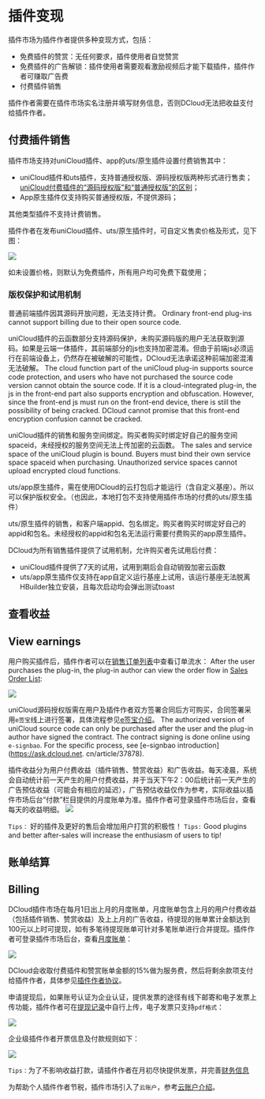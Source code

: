# 插件变现

插件市场为插件作者提供多种变现方式，包括：
- 免费插件的赞赏：无任何要求，插件使用者自觉赞赏
- 免费插件的广告解锁：插件使用者需要观看激励视频后才能下载插件，插件作者可赚取广告费
- 付费插件销售

插件作者需要在插件市场实名注册并填写财务信息，否则DCloud无法把收益支付给插件作者。

## 付费插件销售

插件市场支持对uniCloud插件、app的uts/原生插件设置付费销售其中：

- uniCloud插件和uts插件，支持普通授权版、源码授权版两种形式进行售卖；[uniCloud付费插件的“源码授权版”和“普通授权版”的区别](https://ask.dcloud.net.cn/article/38040)；
- App原生插件仅支持购买普通授权版，不提供源码；

其他类型插件不支持计费销售。

插件作者在发布uniCloud插件、uts/原生插件时，可自定义售卖价格及形式，见下图：

![](https://web-assets.dcloud.net.cn/unidoc/zh/marketplace-publish-set-price.png)

如未设置价格，则默认为免费插件，所有用户均可免费下载使用；


### 版权保护和试用机制

普通前端插件因其源码开放问题，无法支持计费。
Ordinary front-end plug-ins cannot support billing due to their open source code.

uniCloud插件的云函数部分支持源码保护，未购买源码版的用户无法获取到源码。如果是云端一体插件，其前端部分的js也支持加密混淆。但由于前端js必须运行在前端设备上，仍然存在被破解的可能性，DCloud无法承诺这种前端加密混淆无法破解。
The cloud function part of the uniCloud plug-in supports source code protection, and users who have not purchased the source code version cannot obtain the source code. If it is a cloud-integrated plug-in, the js in the front-end part also supports encryption and obfuscation. However, since the front-end js must run on the front-end device, there is still the possibility of being cracked. DCloud cannot promise that this front-end encryption confusion cannot be cracked.

uniCloud插件的销售和服务空间绑定。购买者购买时绑定好自己的服务空间spaceid，未经授权的服务空间无法上传加密的云函数。
The sales and service space of the uniCloud plugin is bound. Buyers must bind their own service space spaceid when purchasing. Unauthorized service spaces cannot upload encrypted cloud functions.

uts/app原生插件，需在使用DCloud的云打包后才能运行（含自定义基座）。所以可以保护版权安全。（也因此，本地打包不支持使用插件市场的付费的uts/原生插件）

uts/原生插件的销售，和客户端appid、包名绑定。购买者购买时绑定好自己的appid和包名。未经授权的appid和包名无法运行需要付费购买的app原生插件。

DCloud为所有销售插件提供了试用机制，允许购买者先试用后付费：

- uniCloud插件提供了7天的试用，试用到期后会自动销毁加密云函数
- uts/app原生插件仅支持在app自定义运行基座上试用，该运行基座无法脱离HBuilder独立安装，且每次启动均会弹出测试toast


## 查看收益
## View earnings

用户购买插件后，插件作者可以在[销售订单列表](https://ext.dcloud.net.cn/order?pluginId=0&status=10)中查看订单流水：
After the user purchases the plug-in, the plug-in author can view the order flow in [Sales Order List](https://ext.dcloud.net.cn/order?pluginId=0&status=10):

![](https://web-assets.dcloud.net.cn/unidoc/zh/marketplace-order-list-new.png)

uniCloud源码授权版需在用户及插件作者双方签署合同后方可购买，合同签署采用`e签宝`线上进行签署，具体流程参见[e签宝介绍](https://ask.dcloud.net.cn/article/37878)。
The authorized version of uniCloud source code can only be purchased after the user and the plug-in author have signed the contract. The contract signing is done online using `e-signbao`. For the specific process, see [e-signbao introduction](https://ask.dcloud.net. cn/article/37878).

插件收益分为用户付费收益（插件销售、赞赏收益）和广告收益。每天凌晨，系统会自动统计前一天产生的用户付费收益，并于当天下午2：00后统计前一天产生的广告预估收益（可能会有相应的延迟），广告预估收益仅作为参考，实际收益以插件市场后台“付款”栏目提供的月度账单为准。插件作者可登录插件市场后台，查看每天的收益明细。
![](https://web-assets.dcloud.net.cn/unidoc/zh/marketplace-report-list-new-1.png)

`Tips：` 好的插件及更好的售后会增加用户打赏的积极性！
`Tips:` Good plugins and better after-sales will increase the enthusiasm of users to tip!

## 账单结算
## Billing

DCloud插件市场在每月1日出上月的月度账单，月度账单包含上月的用户付费收益（包括插件销售、赞赏收益）及上上月的广告收益，待提现的账单累计金额达到100元以上时可提现，如有多笔待提现账单可针对多笔账单进行合并提现。插件作者可登录插件市场后台，查看[月度账单](https://ext.dcloud.net.cn/manage/payment)：

![](https://web-assets.dcloud.net.cn/unidoc/zh/marketplace-bill-list.png)

DCloud会收取付费插件和赞赏账单金额的15%做为服务费，然后将剩余款项支付给插件作者，具体参见[插件作者协议](https://ext.dcloud.net.cn/manage/profile)。

申请提现后，如果账号认证为企业认证，提供发票的途径有线下邮寄和电子发票上传功能，插件作者可在[提现记录](https://ext.dcloud.net.cn/manage/payment-detail)中自行上传，电子发票只支持`pdf格式`：

![](https://web-assets.dcloud.net.cn/unidoc/zh/marketplace-cash-list.png)

企业级插件作者开票信息及付款规则如下：

![](https://web-assets.dcloud.net.cn/unidoc/zh/marketplace-pay-rules-01.png)

`Tips：`为了不影响收益打款，请插件作者在月初尽快提供发票，并完善[财务信息](https://dev.dcloud.net.cn/pages/user/finance)

为帮助个人插件作者节税，插件市场引入了`云账户`，参考[云账户介绍](https://ask.dcloud.net.cn/article/37525)。

